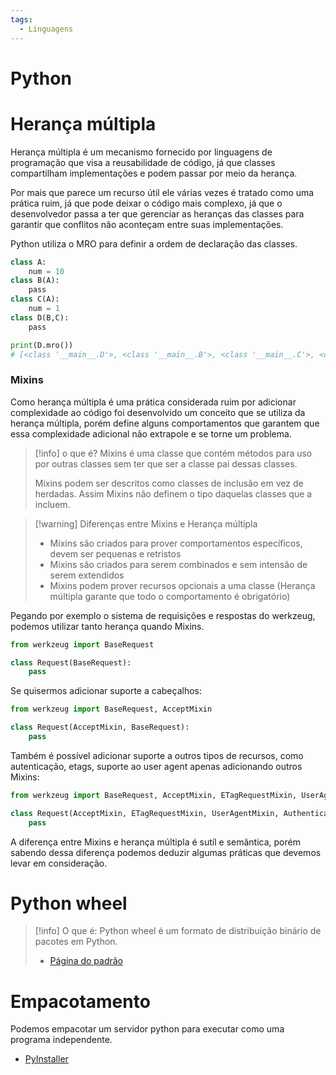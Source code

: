 ```yaml
---
tags:
  - Linguagens
---
```

# Python

# Herança múltipla

Herança múltipla é um mecanismo fornecido por linguagens de programação que visa a reusabilidade de código, já que classes compartilham implementações e podem passar por meio da herança.

Por mais que parece um recurso útil ele várias vezes é tratado como uma prática ruim, já que pode deixar o código mais complexo, já que o desenvolvedor passa a ter que gerenciar as heranças das classes para garantir que conflitos não aconteçam entre suas implementações.

Python utiliza o MRO para definir a ordem de declaração das classes. 

```python
class A:
    num = 10
class B(A):
    pass
class C(A):
    num = 1
class D(B,C):
    pass

print(D.mro())
# [<class '__main__.D'>, <class '__main__.B'>, <class '__main__.C'>, <class '__main__.A'>, <class 'object'>]
```

### Mixins

Como herança múltipla é uma prática considerada ruim por adicionar complexidade ao código foi desenvolvido um conceito que se utiliza da herança múltipla, porém define alguns comportamentos que garantem que essa complexidade adicional não extrapole e se torne um problema.

> [!info] o que é?
> Mixins é uma classe que contém métodos para uso por outras classes sem ter que ser a classe pai dessas classes.
> 
> Mixins podem ser descritos como classes de inclusão em vez de herdadas. Assim Mixins não definem o tipo daquelas classes que a incluem.

> [!warning] Diferenças entre Mixins e Herança múltipla
> - Mixins são criados para prover comportamentos específicos, devem ser pequenas e retristos
> - Mixins são criados para serem combinados e sem intensão de serem extendidos
> - Mixins podem prover recursos opcionais a uma classe (Herança múltipla garante que todo o comportamento é obrigatório)

Pegando por exemplo o sistema de requisições e respostas do werkzeug, podemos utilizar tanto herança quando Mixins.

```python
from werkzeug import BaseRequest

class Request(BaseRequest):
    pass
```

Se quisermos adicionar suporte a cabeçalhos:

```python
from werkzeug import BaseRequest, AcceptMixin

class Request(AcceptMixin, BaseRequest):
    pass
```

Também é possível adicionar suporte a outros tipos de recursos, como autenticação, etags, suporte ao user agent apenas adicionando outros Mixins:

```python
from werkzeug import BaseRequest, AcceptMixin, ETagRequestMixin, UserAgentMixin, AuthenticationMixin

class Request(AcceptMixin, ETagRequestMixin, UserAgentMixin, AuthenticationMixin, BaseRequest):
    pass
```

A diferença entre Mixins e herança múltipla é sutíl e semântica, porém sabendo dessa diferença podemos deduzir algumas práticas que devemos levar em consideração.

# Python wheel

> [!info] O que é:
> Python wheel é um formato de distribuição binário de pacotes em Python.
> 
> - [Página do padrão](https://pythonwheels.com/)

# Empacotamento

Podemos empacotar um servidor python para executar como uma programa independente.

- [PyInstaller](https://pyinstaller.org/en/stable/)

